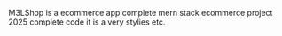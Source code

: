 M3LShop is a ecommerce app
complete mern stack ecommerce project 2025 complete code
it is a very stylies etc.
